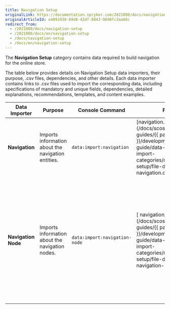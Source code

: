 ```yaml
---
title: Navigation Setup
originalLink: https://documentation.spryker.com/2021080/docs/navigation-setup
originalArticleId: e4091930-69d8-42df-8843-9690fc3aa66c
redirect_from:
  - /2021080/docs/navigation-setup
  - /2021080/docs/en/navigation-setup
  - /docs/navigation-setup
  - /docs/en/navigation-setup
---
```


The **Navigation Setup** category contains data required to build navigation for the online store.

The table below provides details on Navigation Setup data importers, their purpose, .csv files, dependencies, and other details. Each data importer contains links to .csv files used to import the corresponding data, including specifications of mandatory and unique fields, dependencies, detailed explanations, recommendations, templates, and content examples.


| Data Importer | Purpose | Console Command| File(s) | Dependencies |
| --- | --- | --- | --- |--- |
| **Navigation**   |Imports information about the navigation entities.  |`data:import:navigation` | [navigation.csv](/docs/scos/dev/developer-guides/{{ page.version }}/development-guide/data-import/data-import-categories/navigation-setup/file-details-navigation.csv.html) |None |
| **Navigation Node**   | Imports information about the navigation nodes. |`data:import:navigation-node` |[ navigation_node.csv](/docs/scos/dev/developer-guides/{{ page.version }}/development-guide/data-import/data-import-categories/navigation-setup/file-details-navigation-node.csv.html) | <ul><li>[navigation.csv](/docs/scos/dev/developer-guides/{{ page.version }}/development-guide/data-import/data-import-categories/navigation-setup/file-details-navigation.csv.html)</li><li>[glossary.csv](/docs/scos/dev/developer-guides/{{ page.version }}/development-guide/data-import/data-import-categories/commerce-setup/file-details-glossary.csv.html)</li></ul>|
